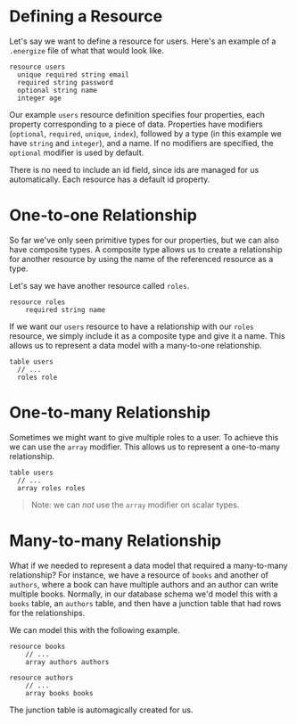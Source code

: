 # Defining a Resource

Let's say we want to define a resource for users. Here's an example of a `.energize` file of what that would look like.

	resource users
	  unique required string email
	  required string password
	  optional string name
	  integer age

Our example `users` resource definition specifies four properties, each property corresponding to a piece of data. Properties have modifiers (`optional`, `required`, `unique`, `index`), followed by a type (in this example we have `string` and `integer`), and a name. If no modifiers are specified, the `optional` modifier is used by default.

There is no need to include an id field, since ids are managed for us automatically. Each resource has a default id property.

# One-to-one Relationship

So far we've only seen primitive types for our properties, but we can also have composite types. A composite type allows us to create a relationship for another resource by using the name of the referenced resource as a type.

Let's say we have another resource called `roles`.

	resource roles
		required string name

If we want our `users` resource to have a relationship with our `roles` resource, we simply include it as a composite type and give it a name. This allows us to represent a data model with a many-to-one relationship.

	table users
	  // ...
	  roles role

# One-to-many Relationship

Sometimes we might want to give multiple roles to a user. To achieve this we can use the `array` modifier. This allows us to represent a one-to-many relationship.

	table users
	  // ...
	  array roles roles

> Note: we can *not* use the `array` modifier on scalar types.

# Many-to-many Relationship

What if we needed to represent a data model that required a many-to-many relationship? For instance, we have a resource of `books` and another of `authors`, where a book can have multiple authors and an author can write multiple books. Normally, in our database schema we'd model this with a `books` table, an `authors` table, and then have a junction table that had rows for the relationships.

We can model this with the following example.

	resource books
		// ...
		array authors authors

	resource authors
		// ...
		array books books

The junction table is automagically created for us.